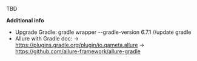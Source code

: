 TBD

**Additional info**
* Upgrade Gradle: gradle wrapper --gradle-version 6.7.1 //update gradle
* Allure with Gradle doc:
        -> https://plugins.gradle.org/plugin/io.qameta.allure 
        -> https://github.com/allure-framework/allure-gradle